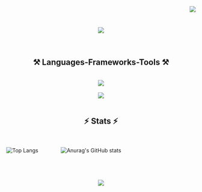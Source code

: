 <img align="right" src="https://visitor-badge.laobi.icu/badge?page_id=Sattorov-Ahrorjon.Sattorov-Ahrorjon" />
<br>
<h1 align="center">
    <img 
        src="https://readme-typing-svg.herokuapp.com/?font=Righteous&size=35&center=true&vCenter=true&width=500&height=70&duration=4000&lines=Hi+There!+👋;+I'm+Ahrorjon!;+I+am+a+backend+developer;+from+Uzbekistan+🇺🇿;" />
</h1>
<br>
<h2 align="center">⚒️ Languages-Frameworks-Tools ⚒️</h2>
<br>
<div align="center">
    <img src="https://skillicons.dev/icons?i=python,javascript,postgresql,flask,fastapi" /><br>
    <br>
    <img src="https://skillicons.dev/icons?i=html,github,vscode,git" />
</div>
<br>
<h2 align="center">⚡ Stats ⚡</h2>
<br>
<div style="display:flex;gap:30px">
<div> 

![Top Langs](https://github-readme-stats.vercel.app/api/top-langs/?username=Sattorov-Ahrorjon&layout=compact&langs_count=10)</div>
    
<div>

![Anurag's GitHub stats](https://github-readme-stats.vercel.app/api?username=Sattorov-Ahrorjon&show_icons=true&count_private=true)</div>
    
</div>

<br>

<h1 align="center">
    <img 
        src="https://readme-typing-svg.herokuapp.com/?font=Righteous&size=35&center=true&vCenter=true&width=500&height=70&duration=4000&lines=Thank+you+for+Reading!!;" />
</h1>
